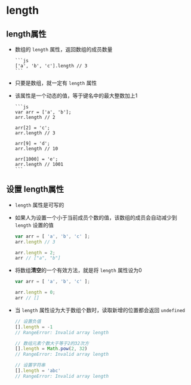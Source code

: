 # length

## length属性

  - 数组的 `length` 属性，返回数组的成员数量

        ```js
        ['a', 'b', 'c'].length // 3
        ```

  - 只要是数组，就一定有 `length` 属性

  - 该属性是一个动态的值，等于键名中的最大整数加上1

        ```js
        var arr = ['a', 'b'];
        arr.length // 2

        arr[2] = 'c';
        arr.length // 3

        arr[9] = 'd';
        arr.length // 10

        arr[1000] = 'e';
        arr.length // 1001
        ```

## 设置 length属性


  - `length` 属性是可写的

  - 如果人为设置一个小于当前成员个数的值，该数组的成员会自动减少到 `length` 设置的值

    ```js
    var arr = [ 'a', 'b', 'c' ];
    arr.length // 3

    arr.length = 2;
    arr // ["a", "b"]
    ```

  - 将数组**清空**的一个有效方法，就是将 `length` 属性设为0

    ```js
    var arr = [ 'a', 'b', 'c' ];

    arr.length = 0;
    arr // []
    ```

  - 当 `length` 属性设为大于数组个数时，读取新增的位置都会返回 `undefined`

    ```js
    // 设置负值
    [].length = -1
    // RangeError: Invalid array length

    // 数组元素个数大于等于2的32次方
    [].length = Math.pow(2, 32)
    // RangeError: Invalid array length

    // 设置字符串
    [].length = 'abc'
    // RangeError: Invalid array length
    ```

